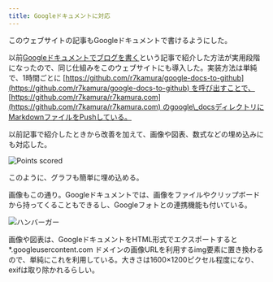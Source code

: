 ```yaml
---
title: Googleドキュメントに対応
---
```

このウェブサイトの記事もGoogleドキュメントで書けるようにした。

以前[Googleドキュメントでブログを書く](https://r7kamura.com/articles/2022-04-30-google-docs-for-blogging)という記事で紹介した方法が実用段階になったので、同じ仕組みをこのウェブサイトにも導入した。実装方法は単純で、1時間ごとに [https://github.com/r7kamura/google-docs-to-github](https://github.com/r7kamura/google-docs-to-github) を呼び出すことで、 [https://github.com/r7kamura/r7kamura.com](https://github.com/r7kamura/r7kamura.com) のgoogle\_docsディレクトリにMarkdownファイルをPushしている。

以前記事で紹介したときから改善を加えて、画像や図表、数式などの埋め込みにも対応した。

![](https://lh3.googleusercontent.com/docs/ADP-6oGkF05JGuB0Hb9tEQHGTSGF4dcYyJciJa6hpQ78Ij9_5fMTMVc3yhxiEbuUq9nMh23EJvzCZtADvLZonaCWjYGAok3_ypk5ZKxNt49WMlwA83JZu_5PZ0OkvjA6CqjjuPIyP1FOLGRTDLAQfCVKAk6nvAjvYy69jp4SL1yxxaWWpJ1t2cvb2sZhculCwPTp9UkfW-Xnir6KyfupkOZCo5lHlm0I2KBxmf9ZR25WJMIh_wdOLvA2I_RMcjSHexOaWhYqSzvVQP9qGldWc7D4e2aC9QM14HDDQ53SRwc2zuqtKmBYED1GmewiMsZsXIlG_DaADMhsW3TAO_SzaMR4bFHkT4gT0GLJvR5-fdD3v2_0dYTFYieD6aor0UeW8uVMGYuTEkj5r3uxHTVEgM09dzDsMYEFqC3fM6uK6MTKd-KYDrjvGWtKTwD9a_NWoImJImxUVobZCYTLVhDYAPVMZe19CHQXhKHkX0T-vx8FmILz29yegf3xjHdJyUhtoCx4OC1QV6SV7xjyuIE39ao7QNfB2jge3BOR98fGgKcJIn9sH6VTBiD2UXHvYWglVsMxv5sDheuZz8qRgNceP27jfGb6k9cxMClHLTijk-YJEgg2s6pNKRr4GqXnf9KsuBewXcka2qf4yH6E4AdSDTB_U92bc1r44D_UOKJGwnbAyZhjcY2LLgO8fEKpuO_IKg8lOqKf_A_JsrnDdw2remHlWeRu1a5l1VGeSX3Tam6qKCJiTmap5PuVVkycpLEQc4XXs1gt3Q9qyDRE9yax-hWRYFcAsNcgVpoHYcuMi5xu6YA02i5W5COe9lOvDsgLpYHa-on8SIw9Za4ptUygOYMZmnQE6kdaewXBXvth6DCl6KXMPEhEtZOrL4I3UVyByVZEFc9xAxOodWTw2g2lvo1Uk_YwwaTyqglet003NuzET7t91D5H9gKz2-Tml2b9hRSRqYak9IFljB52jqSsMxiuIWyVKHfHDyjcmK4bIjWhqbDORyEA-Aqj8TsGCrJ8ujRQDPV-mOSWaBad21vsojlPA3xrHOoh4b-ABjoMWz_MC9K_UjWdukrPp5gSqospiPyruJ_gYAbDRy9AKVelEzb3JF8HbodXe3Ul-ZiBJAo9U5_iTX7gOp7NmAsmxBtCFeIGRPhVVhpXVGbaNfn0p8FGZqupitq6JNMdins5DatJPVE07R0CQWmo3WFAeRFQ7xVyxXH-OHPZC0W5qidauBjrylMn0yNDbQZN3VXn-HRh8010nuDL "Points scored")

このように、グラフも簡単に埋め込める。

画像もこの通り。Googleドキュメントでは、画像をファイルやクリップボードから持ってくることもできるし、Googleフォトとの連携機能も付いている。

![](https://lh3.googleusercontent.com/docs/ADP-6oH50n8pYJc3sm4BnvPxFyfZKj1i_cdmrfEhZwqn4Wmn5WBOmMc4mTpmWH8HE-hOh7mjqOtNnVy0YqPRFugNa2UJw_RD1EARBwg8O8bhwnbPToouR2Aoq63vMEni_0w30KllnEFz5OTZaPKT6YrJltvT7WWvZdkTd6JpHcy8NaVEMxy1kYTbPkdaKOuPrWc7P7HusZzEUQNyaqvv3GvlI0ds9tIJ672z8TgKDgIzOz7WAYLAJ0_EYxwXx6GChb6gm9rhsKGOH-EGn8-SPka7UQYsp_cEnVIteIDKpiCYI9TaPS_FsB0tHqevKWPlXseuuOyOGZQUXlrxMeMtmFqTQJjsawYj90AaOhibP9T4Ym7NPD-P4tqYWmQAPb-CcyQivA1dOlg5bxHZm2chNwU97JhI3hUq0rmU29Su9UGHDdAOVpLMtVzZSRqxm579L9BBO9IeZIpj4Z6GrbuRM89VzuvpBttth4XNl9SqEn1w52Ox0QCSu6bXa2Sce2jjKhWPgTLRLfJTTcIw9aDqJYD5Yzzo4KBYqRh0RQ4LKYkRjACnfvQD3DSoG8sHwjQlQjGLK_kyOtTSqXX0htYOS_YiT1D41d0msiuSr_N8I2XcbLcn-0SLLyGOMj4EGjLPA8PQ3eZ1C5uRfGCWc3pFzANmc8sSwNw-WN4ax5KY0Vo8_DPhTpWc1OM-8XwlyiAwPrK51_wkfly2kjb4ljopThM48O16Ztm1ZYmI7lOVMCoo2Wj3Qs1dzN3hTxgaJfc1UxQevJU2LNeYWD87vdp2zdocvmvkMKvUA8wRbFeM9Aq7wIMR1Q8ECCwXMFfEruvJmJEeuYP2Htxc-SRiLpNHZS5lUdnwGJ7cYSSk_9S7xeS7MK-itQASBZbqzEHYHiQFdAR1x2uZFLoqWhSheFRoGC2riXCbEb1pCsq_PlSel_Gb6ajQx3nHI_0170njhpP1ERiQ1AvQVj8HbxiPhEXAc_TNJXNfiot3tqKK7G4TOLDNwLPdoulWTZve2syzaIVlSnQ_cn6u86qrwgcgEmsD9KuFOj04mSRwpy5S2gVsNKExNMYDEE_KbyuZGKC4ebv-t228-Q0KSV7P-ZW8Griyh5OqlomkqwFV6iOZlM5QLcJ8rqLd2VPSUsr6Bqd0enjqL-Oil4urIc795xaUh0AfnsQhMYVpwSU0Dul2kHl65j-orkb4W20aWQsA1-OCBltK-bgLaifBvmu8WloKGX1-ZJIPNY4DYlkP97pGNRgRO38mjphybwqi "ハンバーガー")

画像や図表は、GoogleドキュメントをHTML形式でエクスポートすると \*.googleusercontent.com ドメインの画像URLを利用するimg要素に置き換わるので、単純にこれを利用している。大きさは1600×1200ピクセル程度になり、exifは取り除かれるらしい。
